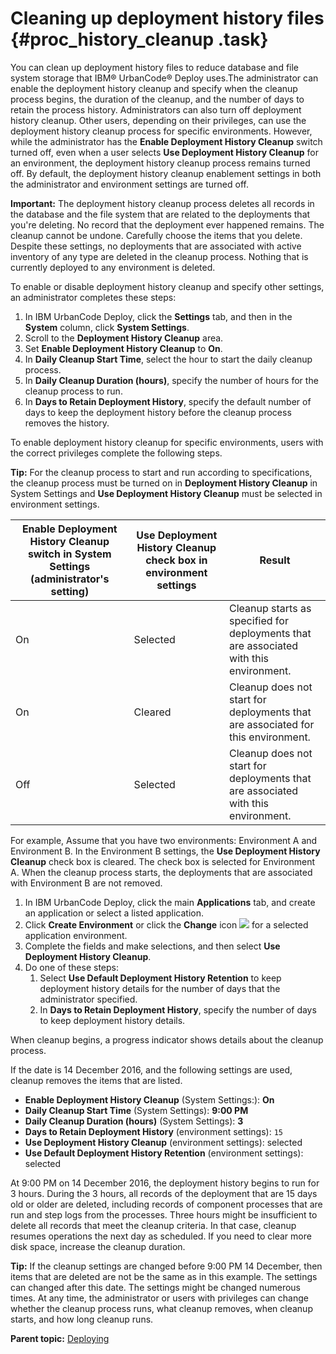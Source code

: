 # Cleaning up deployment history files {#proc_history_cleanup .task}

You can clean up deployment history files to reduce database and file system storage that IBM® UrbanCode® Deploy uses.The administrator can enable the deployment history cleanup and specify when the cleanup process begins, the duration of the cleanup, and the number of days to retain the process history. Administrators can also turn off deployment history cleanup. Other users, depending on their privileges, can use the deployment history cleanup process for specific environments. However, while the administrator has the **Enable Deployment History Cleanup** switch turned off, even when a user selects **Use Deployment History Cleanup** for an environment, the deployment history cleanup process remains turned off. By default, the deployment history cleanup enablement settings in both the administrator and environment settings are turned off.

**Important:** The deployment history cleanup process deletes all records in the database and the file system that are related to the deployments that you're deleting. No record that the deployment ever happened remains. The cleanup cannot be undone. Carefully choose the items that you delete. Despite these settings, no deployments that are associated with active inventory of any type are deleted in the cleanup process. Nothing that is currently deployed to any environment is deleted.

To enable or disable deployment history cleanup and specify other settings, an administrator completes these steps:

1.  In IBM UrbanCode Deploy, click the **Settings** tab, and then in the **System** column, click **System Settings**.
2.  Scroll to the **Deployment History Cleanup** area.
3.  Set **Enable Deployment History Cleanup** to **On**.
4.  In **Daily Cleanup Start Time**, select the hour to start the daily cleanup process.
5.  In **Daily Cleanup Duration \(hours\)**, specify the number of hours for the cleanup process to run.
6.  In **Days to Retain Deployment History**, specify the default number of days to keep the deployment history before the cleanup process removes the history.

To enable deployment history cleanup for specific environments, users with the correct privileges complete the following steps.

**Tip:** For the cleanup process to start and run according to specifications, the cleanup process must be turned on in **Deployment History Cleanup** in System Settings and **Use Deployment History Cleanup** must be selected in environment settings.

|**Enable Deployment History Cleanup** switch in System Settings \(administrator's setting\)|**Use Deployment History Cleanup** check box in environment settings|Result|
|-------------------------------------------------------------------------------------------|--------------------------------------------------------------------|------|
|On|Selected|Cleanup starts as specified for deployments that are associated with this environment.|
|On|Cleared|Cleanup does not start for deployments that are associated for this environment.|
|Off|Selected|Cleanup does not start for deployments that are associated with this environment.|

For example, Assume that you have two environments: Environment A and Environment B. In the Environment B settings, the **Use Deployment History Cleanup** check box is cleared. The check box is selected for Environment A. When the cleanup process starts, the deployments that are associated with Environment B are not removed.

1.  In IBM UrbanCode Deploy, click the main **Applications** tab, and create an application or select a listed application.
2.  Click **Create Environment** or click the **Change** icon ![](../images/change.jpg) for a selected application environment.
3.  Complete the fields and make selections, and then select **Use Deployment History Cleanup**.
4.  Do one of these steps:
    1.  Select **Use Default Deployment History Retention** to keep deployment history details for the number of days that the administrator specified.
    2.  In **Days to Retain Deployment History**, specify the number of days to keep deployment history details.

When cleanup begins, a progress indicator shows details about the cleanup process.

If the date is 14 December 2016, and the following settings are used, cleanup removes the items that are listed.

-   **Enable Deployment History Cleanup** \(System Settings:\): **On**
-   **Daily Cleanup Start Time** \(System Settings\): **9:00 PM**
-   **Daily Cleanup Duration \(hours\)** \(System Settings\): **3**
-   **Days to Retain Deployment History** \(environment settings\): `15`
-   **Use Deployment History Cleanup** \(environment settings\): selected
-   **Use Default Deployment History Retention** \(environment settings\): selected

At 9:00 PM on 14 December 2016, the deployment history begins to run for 3 hours. During the 3 hours, all records of the deployment that are 15 days old or older are deleted, including records of component processes that are run and step logs from the processes. Three hours might be insufficient to delete all records that meet the cleanup criteria. In that case, cleanup resumes operations the next day as scheduled. If you need to clear more disk space, increase the cleanup duration.

**Tip:** If the cleanup settings are changed before 9:00 PM 14 December, then items that are deleted are not be the same as in this example. The settings can changed after this date. The settings might be changed numerous times. At any time, the administrator or users with privileges can change whether the cleanup process runs, what cleanup removes, when cleanup starts, and how long cleanup runs.

**Parent topic:** [Deploying](../topics/deployment_ov.md)

